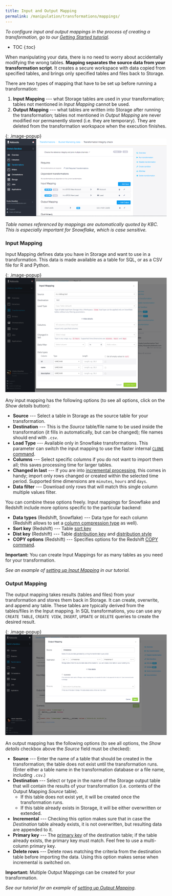 ```yaml
---
title: Input and Output Mapping
permalink: /manipulation/transformations/mappings/
---
```


*To configure input and output mappings in the process of creating a transformation,
go to our [Getting Started tutorial](/tutorial/manipulate/).*

* TOC
{:toc}

When manipulating your data, there is no need to worry about accidentally modifying the wrong tables.
**Mapping separates the source data from your transformation script**. It creates a secure workspace
with data copied from specified tables, and brings only specified tables and files back to Storage.

There are two types of mapping that have to be set up before running a transformation:

1. **Input Mapping** --- what Storage tables are used in your transformation;
tables not mentioned in *Input Mapping* cannot be used.
2. **Output Mapping** --- what tables are written into Storage after running the transformation;
tables not mentioned in *Output Mapping* are never modified nor permanently stored (i.e. they are temporary).
They are deleted from the transformation workspace when the execution finishes.

{: .image-popup}
![Simple input and output mapping](/manipulation/transformations/mappings.png)

*Table names referenced by mappings are automatically quoted by KBC.
This is especially important for Snowflake, which is case sensitive.*

### Input Mapping
Input Mapping defines data you have in Storage and want to use in a transformation.
This data is made available as a table for SQL, or as a CSV file for R and Python.

{: .image-popup}
![Input mapping](/manipulation/transformations/input-mapping.png)

Any input mapping has the following options (to see all options, click on the *Show details* button):

- **Source** --- Select a table in Storage as the source table for your transformation.
- **Destination** --- This is the *Source* table/file name to be used inside the transformation
(it fills in automatically, but can be changed); file names should end with `.csv`.
- **Load Type** --- Available only in Snowflake transformations. This parameter can switch the input mapping to use 
the faster internal [`CLONE` command](/manipulation/transformations/snowflake#load-type). 
- **Columns** --- Select specific columns if you do not want to import them all; this saves processing time for larger tables.
- **Changed in last** --- If you are into [incremental processing](/storage/tables/#incremental-processing), this comes in handy; import only rows changed or created within the selected time period.
 Supported time dimensions are `minutes`, `hours` and `days`.
- **Data filter** --- Download only rows that will match this single column multiple values filter.

You can combine these options freely. Input mappings for Snowflake and Redshift include more options specific to the particular backend:

- **Data types** (Redshift, Snowflake) --- Data type for each column (Redshift allows to set a [column compression type](http://docs.aws.amazon.com/redshift/latest/dg/t_Compressing_data_on_disk.html) as well).
- **Sort key** (Redshift) --- Table [sort key](http://docs.aws.amazon.com/redshift/latest/dg/t_Sorting_data.html)
- **Dist key** (Redshift) --- Table [distribution key](http://docs.aws.amazon.com/redshift/latest/dg/t_Distributing_data.html) and  [distribution style](http://docs.aws.amazon.com/redshift/latest/dg/c_choosing_dist_sort.html)
- **COPY options** (Redshift) --- Specifies options for the Redshift [COPY command](http://docs.aws.amazon.com/redshift/latest/dg/r_COPY.html).

**Important:** You can create Input Mappings for as many tables as you need for your transformation.

*See an example of [setting up Input Mapping](/tutorial/manipulate/#input-mapping) in our tutorial.*


### Output Mapping

The output mapping takes results (tables and files) from your transformation and stores them back in Storage.
It can create, overwrite, and append any table.
These tables are typically derived from the tables/files in the Input mapping. In SQL transformations,
you can use any `CREATE TABLE`, `CREATE VIEW`, `INSERT`, `UPDATE` or `DELETE` queries to create the desired result.

{: .image-popup}
![Output mapping](/manipulation/transformations/output-mapping.png)

An output mapping has the following options (to see all options,
the *Show details* checkbox above the *Source* field must be checked):

- **Source** --- Enter the name of a table that should be created in the transformation;
the table does not exist until the transformation runs.
(Enter either a table name in the transformation database or a file name, including `.csv`.)
- **Destination** --- Select or type in the name of the Storage output table that will contain the results
of your transformation (i.e. contents of the Output Mapping *Source* table).
	- If this table does not exist yet, it will be created once the transformation runs.
	- If this table already exists in Storage, it will be either overwritten or extended.
- **Incremental** --- Checking this option makes sure that in case the *Destination* table already exists,
it is not overwritten, but resulting data are appended to it.
- **Primary key** --- The [primary key](/storage/tables/#primary-keys-and-indexes) of the destination table; if the table already exists,
the primary key must match. Feel free to use a multi-column primary key.
- **Delete rows** --- Delete rows matching the criteria from the destination table before importing the data. Using this option makes sense when incremental is switched on.

**Important:** Multiple Output Mappings can be created for your transformation.

*See our tutorial for an example of [setting up Output Mapping](/tutorial/manipulate/#output-mapping).*
